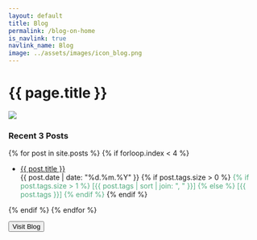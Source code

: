 ```yaml
---
layout: default
title: Blog
permalink: /blog-on-home
is_navlink: true
navlink_name: Blog
image: ../assets/images/icon_blog.png
---
```


# {{ page.title }}

<img src="{{ page.image }}" class="blog_image">

### Recent 3 Posts
{% for post in site.posts %}
{% if forloop.index < 4 %}
<ul>
    <li> <a href="{{ post.url }}">{{ post.title }}</a> <br class="phone_breakline">{{ post.date | date: "%d.%m.%Y" }}
        {% if post.tags.size > 0 %}
            <span class="post_tags" style="color: #53ac80">
                {% if post.tags.size > 1 %}
                    [{{ post.tags | sort | join: ", " }}]
                {% else %}
                    [{{ post.tags }}]
                {% endif %}
            </span>
        {% endif %}
    </li>
</ul>
{% endif %}
{% endfor %}

<button class="default_button" id="blogPageButton">Visit Blog</button>
